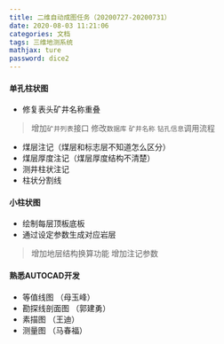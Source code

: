 ```yaml
---
title: 二维自动成图任务（20200727-20200731）
date: 2020-08-03 11:21:06
categories: 文档
tags: 三维地测系统
mathjax: ture
password: dice2
---
```

#### 单孔柱状图

* 修复表头矿井名称重叠

> 增加`矿井列表`接口
> 修改`数据库` `矿井名称` `钻孔信息`调用流程

* 煤层注记（煤层和标志层不知道怎么区分）
* 煤层厚度注记（煤层厚度结构不清楚）
* 测井柱状注记
* 柱状分割线




#### 小柱状图

* 绘制每层顶板底板
* 通过设定参数生成对应岩层
> 增加地层结构换算功能
> 增加注记参数

#### 熟悉AUTOCAD开发
* 等值线图 （母玉峰）
* 勘探线剖面图 （郭建勇）
* 素描图 （王迪）
* 测量图 （马春福）